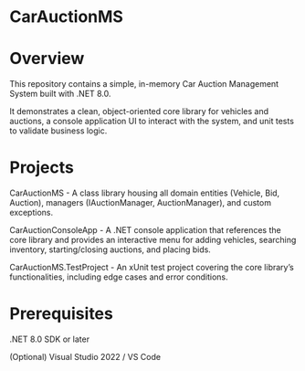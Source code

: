 # CarAuctionMS


# Overview
This repository contains a simple, in-memory Car Auction Management System built with .NET 8.0.

It demonstrates a clean, object-oriented core library for vehicles and auctions, a console application UI to interact with the system, and unit tests to validate business logic.


# Projects

CarAuctionMS -  A class library housing all domain entities (Vehicle, Bid, Auction), managers (IAuctionManager, AuctionManager), and custom exceptions.

CarAuctionConsoleApp - A .NET console application that references the core library and provides an interactive menu for adding vehicles, searching inventory, starting/closing auctions, and placing bids.

CarAuctionMS.TestProject - An xUnit test project covering the core library’s functionalities, including edge cases and error conditions.


# Prerequisites
.NET 8.0 SDK or later

(Optional) Visual Studio 2022 / VS Code
